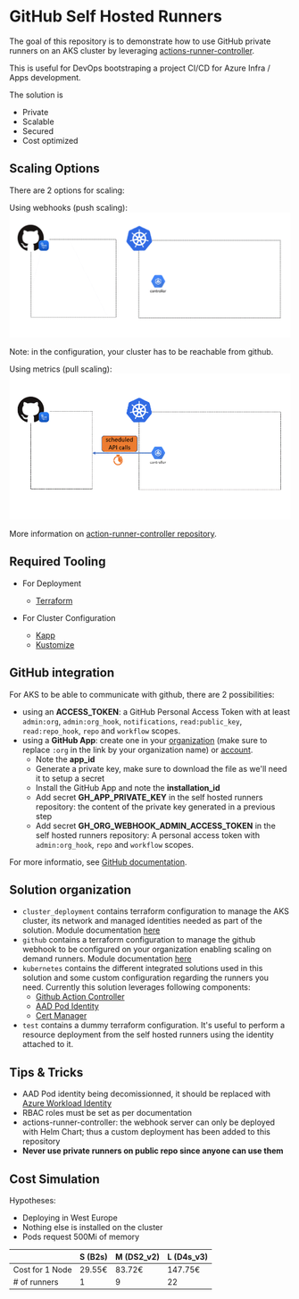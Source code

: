 # GitHub Self Hosted Runners

The goal of this repository is to demonstrate how to use GitHub private runners on an AKS cluster by leveraging [actions-runner-controller](https://github.com/actions-runner-controller/actions-runner-controller).  

This is useful for DevOps bootstraping a project CI/CD for Azure Infra / Apps development.  

The solution is

- Private
- Scalable
- Secured
- Cost optimized

## Scaling Options

There are 2 options for scaling:

Using webhooks (push scaling):
![Webhooks](./img/webhooks.gif)

Note: in the configuration, your cluster has to be reachable from github.

Using metrics (pull scaling):
![Metrics](./img/metrics.gif)

More information on [action-runner-controller repository](https://github.com/actions-runner-controller/actions-runner-controller#autoscaling).

## Required Tooling

- For Deployment
  - [Terraform](https://www.terraform.io/)

- For Cluster Configuration
  - [Kapp](https://carvel.dev/kapp/)
  - [Kustomize](https://kustomize.io/)

## GitHub integration

For AKS to be able to communicate with github, there are 2 possibilities:

- using an **ACCESS_TOKEN**: a GitHub Personal Access Token with at least `admin:org`, `admin:org_hook`, `notifications`, `read:public_key`, `read:repo_hook`, `repo` and `workflow` scopes.
- using a **GitHub App**: create one in your [organization](https://github.com/organizations/:org/settings/apps/new) (make sure to replace `:org` in the link by your organization name) or [account](https://github.com/settings/apps/new).
  - Note the **app_id**
  - Generate a private key, make sure to download the file as we'll need it to setup a secret
  - Install the GitHub App and note the **installation_id**
  - Add secret **GH_APP_PRIVATE_KEY** in the self hosted runners repository: the content of the private key generated in a previous step
  - Add secret **GH_ORG_WEBHOOK_ADMIN_ACCESS_TOKEN** in the self hosted runners repository: A personal access token with `admin:org_hook`, `repo` and `workflow` scopes.

For more informatio, see [GitHub documentation](https://docs.github.com/en/developers/apps/getting-started-with-apps/about-apps).

## Solution organization

- `cluster_deployment` contains terraform configuration to manage the AKS cluster, its network and managed identities needed as part of the solution. Module documentation [here](cluster_deployment/module.md)
- `github` contains a terraform configuration to manage the github webhook to be configured on your organization enabling scaling on demand runners. Module documentation [here](github/module.md)
- `kubernetes` contains the different integrated solutions used in this solution and some custom configuration regarding the runners you need. Currently this solution leverages following components:
  - [Github Action Controller](https://github.com/actions-runner-controller/actions-runner-controller)
  - [AAD Pod Identity](https://github.com/Azure/aad-pod-identity)
  - [Cert Manager](https://cert-manager.io/docs/)
- `test` contains a dummy terraform configuration. It's useful to perform a resource deployment from the self hosted runners using the identity attached to it.

## Tips & Tricks

- AAD Pod identity being decomissionned, it should be replaced with [Azure Workload Identity](https://azure.github.io/azure-workload-identity/docs/installation.html)
- RBAC roles must be set as per documentation
- actions-runner-controller: the webhook server can only be deployed with Helm Chart; thus a custom deployment has been added to this repository
- **Never use private runners on public repo since anyone can use them**

## Cost Simulation

Hypotheses:

- Deploying in West Europe
- Nothing else is installed on the cluster
- Pods request 500Mi of memory

| | S (B2s) | M (DS2_v2) | L (D4s_v3) |
|---|---|---|---|
| Cost for 1 Node | 29.55€ | 83.72€ | 147.75€ |
| # of runners | 1 | 9 | 22 |
